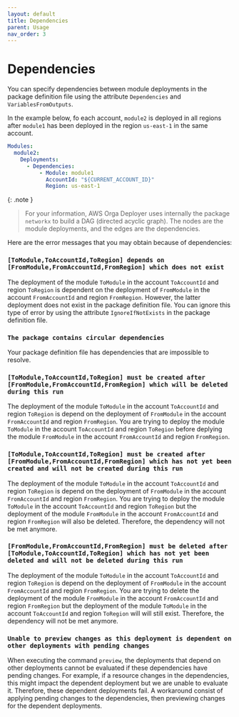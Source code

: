 ```yaml
---
layout: default
title: Dependencies
parent: Usage
nav_order: 3
---
```


# Dependencies

You can specify dependencies between module deployments in the package definition file using the attribute `Dependencies` and `VariablesFromOutputs`.

In the example below, fo each account, `module2` is deployed in all regions after `module1` has been deployed in the region `us-east-1` in the same account.

```yaml
Modules:
  module2:
    Deployments:
      - Dependencies:
          - Module: module1
            AccountId: "${CURRENT_ACCOUNT_ID}"
            Region: us-east-1
```

{: .note }
> For your information, AWS Orga Deployer uses internally the package `networkx` to build a DAG (directed acyclic graph). The nodes are the module deployments, and the edges are the dependencies.

Here are the error messages that you may obtain because of dependencies:

### `[ToModule,ToAccountId,ToRegion] depends on [FromModule,FromAccountId,FromRegion] which does not exist`

The deployment of the module `ToModule` in the account `ToAccountId` and region `ToRegion` is dependent on the deployment of `FromModule` in the account `FromAccountId` and region `FromRegion`. However, the latter deployment does not exist in the package definition file. You can ignore this type of error by using the attribute `IgnoreIfNotExists` in the package definition file.

### `The package contains circular dependencies`

Your package definition file has dependencies that are impossible to resolve.

### `[ToModule,ToAccountId,ToRegion] must be created after [FromModule,FromAccountId,FromRegion] which will be deleted during this run`

The deployment of the module `ToModule` in the account `ToAccountId` and region `ToRegion` is depend on the deployment of `FromModule` in the account `FromAccountId` and region `FromRegion`. You are trying to deploy the module `ToModule` in the account `ToAccountId` and region `ToRegion` before deplying the module `FromModule` in the account `FromAccountId` and region `FromRegion`.

### `[ToModule,ToAccountId,ToRegion] must be created after [FromModule,FromAccountId,FromRegion] which has not yet been created and will not be created during this run`

The deployment of the module `ToModule` in the account `ToAccountId` and region `ToRegion` is depend on the deployment of `FromModule` in the account `FromAccountId` and region `FromRegion`. You are trying to deploy the module `ToModule` in the account `ToAccountId` and region `ToRegion` but the deployment of the module `FromModule` in the account `FromAccountId` and region `FromRegion` will also be deleted. Therefore, the dependency will not be met anymore.

### `[FromModule,FromAccountId,FromRegion] must be deleted after [ToModule,ToAccountId,ToRegion] which has not yet been deleted and will not be deleted during this run`

The deployment of the module `ToModule` in the account `ToAccountId` and region `ToRegion` is depend on the deployment of `FromModule` in the account `FromAccountId` and region `FromRegion`. You are trying to delete the deployment of the module `FromModule` in the account `FromAccountId` and region `FromRegion` but the deployment of the module `ToModule` in the account `ToAccountId` and region `ToRegion` will will still exist. Therefore, the dependency will not be met anymore.

### `Unable to preview changes as this deployment is dependent on other deployments with pending changes`

When executing the command `preview`, the deployments that depend on other deployments cannot be evaluated if these dependencies have pending changes. For example, if a resource changes in the dependencies, this might impact the dependent deployment but we are unable to evaluate it. Therefore, these dependent deployments fail. A workaround consist of applying pending changes to the dependencies, then previewing changes for the dependent deployments.
